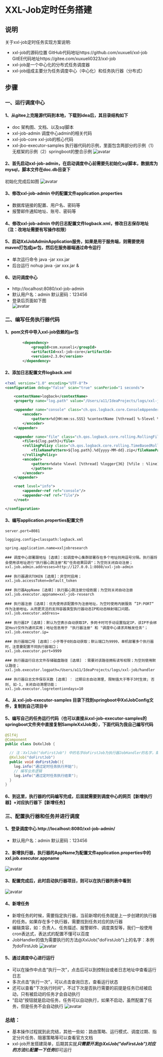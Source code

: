 # XXL-Job定时任务搭建

## 说明
关于xxl-job定时任务实现方案说明:
* xxl-job的源码位置 GitHub代码地址https://github.com/xuxueli/xxl-job GitEE代码地址https://gitee.com/xuxueli0323/xxl-job
* xxl-job是一个中心化的分布式任务调度器
* xxl-job组成主要分为任务调度中心（中心化）和任务执行器（分布式）


## 步骤
### 一、运行调度中心
#### 1、从gitee上克隆源代码到本地，下载到idea后，其目录结构如下
* doc 架构图、文档、以及sql脚本
* xxl-job-admin 调度中心admin的相关代码
* xxl-job-core xxl-job的核心代码
* xxl-jbo-executor-samples 执行器代码的示例，里面包含两部分的示例（1）无框架的示例（2）springboot的整合示例
![avatar](src/main/resources/static/1.png)
  
#### 2、首先启动xxl-job-admin，在启动调度中心前需要先初始化sql脚本，数据库为mysql，脚本文件在doc.db目录下
初始化完成后如图 ![avatar](src/main/resources/static/2.png)

#### 3、修改xxl-job-admin 中的配置文件application.properties
* 数据库链接的配置、用户名、密码等
* 报警邮件通知地址、账号、密码等

#### 4、修改xxl-job-admin 中的日志配置文件logback.xml，修改日志保存地址（注：改地址需要有写操作权限）

#### 5、启动XxlJobAdminApplication服务，如果是用于服务端，则需要使用maven打包成jar包，然后在服务器端通过命令运行
* 单次运行命令 java -jar xxx.jar
* 后台运行 nohup java -jar xxx.jar &

#### 6、访问调度中心
* http://localhost:8080/xxl-job-admin
* 默认用户名：admin 默认密码：123456
* 登录后页面如下图  
  ![avatar](src/main/resources/static/3.png)

### 二、编写任务执行器代码
#### 1、pom文件中导入xxl-job依赖的jar包
```xml
        <dependency>
            <groupId>com.xuxueli</groupId>
            <artifactId>xxl-job-core</artifactId>
            <version>2.3.0</version>
        </dependency>
```

#### 2、添加日志配置文件logback.xml
```xml
<?xml version="1.0" encoding="UTF-8"?>
<configuration debug="false" scan="true" scanPeriod="1 seconds">

    <contextName>logback</contextName>
    <property name="log.path" value="/Users/a11/IdeaProjects/logs/xxl-job/handler/xxl-job-research.log"/>

    <appender name="console" class="ch.qos.logback.core.ConsoleAppender">
        <encoder>
            <pattern>%d{HH:mm:ss.SSS} %contextName [%thread] %-5level %logger{36} - %msg%n</pattern>
        </encoder>
    </appender>

    <appender name="file" class="ch.qos.logback.core.rolling.RollingFileAppender">
        <file>${log.path}</file>
        <rollingPolicy class="ch.qos.logback.core.rolling.TimeBasedRollingPolicy">
            <fileNamePattern>${log.path}.%d{yyyy-MM-dd}.zip</fileNamePattern>
        </rollingPolicy>
        <encoder>
            <pattern>%date %level [%thread] %logger{36} [%file : %line] %msg%n
            </pattern>
        </encoder>
    </appender>

    <root level="info">
        <appender-ref ref="console"/>
        <appender-ref ref="file"/>
    </root>

</configuration>
```

#### 3、编写application.properties配置文件
```properties
server.port=8081

logging.config=classpath:logback.xml

spring.application.name=xxljobresearch

### 调度中心部署跟地址 [选填]：如调度中心集群部署存在多个地址则用逗号分隔。执行器将会使用该地址进行"执行器心跳注册"和"任务结果回调"；为空则关闭自动注册；
xxl.job.admin.addresses=http://127.0.0.1:8080/xxl-job-admin

### 执行器通讯TOKEN [选填]：非空时启用；
xxl.job.accessToken=default_token

### 执行器AppName [选填]：执行器心跳注册分组依据；为空则关闭自动注册
xxl.job.executor.appname=xxl-job-research

### 执行器注册 [选填]：优先使用该配置作为注册地址，为空时使用内嵌服务 ”IP:PORT“ 作为注册地址。从而更灵活的支持容器类型执行器动态IP和动态映射端口问题。
xxl.job.executor.address=

### 执行器IP [选填]：默认为空表示自动获取IP，多网卡时可手动设置指定IP，该IP不会绑定Host仅作为通讯实用；地址信息用于 "执行器注册" 和 "调度中心请求并触发任务"；
xxl.job.executor.ip=

### 执行器端口号 [选填]：小于等于0则自动获取；默认端口为9999，单机部署多个执行器时，注意要配置不同执行器端口；
xxl.job.executor.port=9999

### 执行器运行日志文件存储磁盘路径 [选填] ：需要对该路径拥有读写权限；为空则使用默认路径；
xxl.job.executor.logpath=/Users/a11/IdeaProjects/logs/xxl-job/handler

### 执行器日志文件保存天数 [选填] ： 过期日志自动清理, 限制值大于等于3时生效; 否则, 如-1, 关闭自动清理功能；
xxl.job.executor.logretentiondays=10
```

#### 4、从 xxl-job-executor-samples 目录下找到springboot中XxlJobConfig文件，复制到自己项目中

#### 5、编写自己的任务运行代码（也可以直接从xxl-job-executor-samples的springboot文件夹中直接复制SampleXxlJob类），下面代码为我自己编写代码
```java
@Slf4j
@Component
public class DoXxlJob {

  // 注：XxlJob("doFirstJob") 中的名字doFirstJob为执行器JobHandler的名字，需要在调度中心进行配置
  @XxlJob("doFirstJob")
  public void doFirstJob(){
    log.info("通过定时任务执行开始");
    // 编写业务逻辑
    log.info("通过定时任务执行结束");
  }
}
```

#### 6、到这里，执行器的代码编写完成，后面就需要到调度中心的网页【新增执行器】+对应执行器下【新增任务】

### 三、配置执行器和任务并进行调度
#### 1、登录调度中心 http://localhost:8080/xxl-job-admin/
* 默认用户名：admin 默认密码：123456

#### 2、新增执行器，执行器的AppName为配置文件application.properties中的xxl.job.executor.appname
![avatar](src/main/resources/static/4.png)

#### 3、配置完成后，此时启动执行器项目，则可以在执行器列表中看到
![avatar](src/main/resources/static/5.png)

#### 4、新增任务
* 新增任务的时候，需要指定执行器，当前新增的任务就是上一步创建的执行器的任务。如果存在多个执行器，需要找到任务对应的执行器
* 编辑类容，如：负责人、任务描述、报警邮件、调度类型等，我们一般使用cron表达式，表达式的配置不懂可以百度
* JobHandler的值为需要执行的方法@XxlJob("doFirstJob")上的名字：本例为doFirstJob
![avatar](src/main/resources/static/6.png)
  
#### 5、通过调度中心进行运行
* 可以在操作中点击"执行一次"，点击后可以到控制台或者日志地址中查看运行日志
* 多次点击"执行一次"，可以点击查询日志，查看运行状态
* 还可以查看"下次执行时间"，不过下次是否执行需要的前提是任务已经被启动，只有被启动的任务才会自动执行
* "启动"按钮就是启动任务，任务可以自动执行，如果不启动，虽然配置了任务，但是任务不会自动执行
![avatar](src/main/resources/static/7.png)
  
### 总结：
* 基本操作过程就到此完结，其他一些如：路由策略、运行模式、调度过期、指定分片任务、阻塞策略等可以查看官方文档
* xxl-job开发搭建简单，后期其实就***只需要开发@XxlJob("doFirstJob")对应的方法***和***配置一下任务***即可运行
